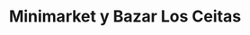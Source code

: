 ---
title: "Minimarket y Bazar Los Ceitas"
url: /lampa/minimarket-y-bazar-los-ceitas/
shop: comodidad
---